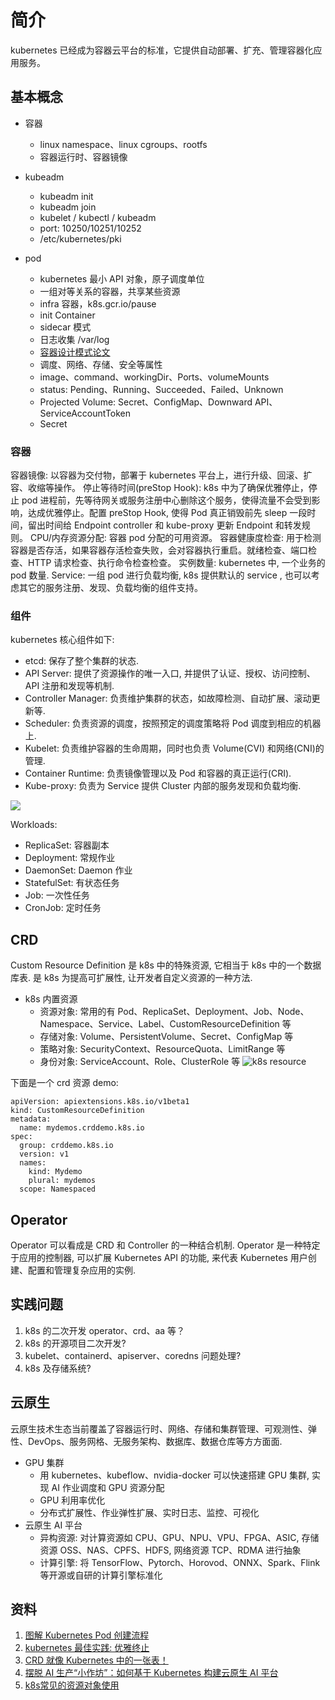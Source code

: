 # 简介
kubernetes 已经成为容器云平台的标准，它提供自动部署、扩充、管理容器化应用服务。

## 基本概念
+ 容器
    - linux namespace、linux cgroups、rootfs
    - 容器运行时、容器镜像
+ kubeadm
    - kubeadm init
    - kubeadm join
    - kubelet / kubectl / kubeadm
    - port: 10250/10251/10252
    - /etc/kubernetes/pki

+ pod
    - kubernetes 最小 API 对象，原子调度单位
    - 一组对等关系的容器，共享某些资源
    - infra 容器，k8s.gcr.io/pause
    - init Container
    - sidecar 模式
    - 日志收集 /var/log
    - <a href="./pdf/design_patterns_for_container_based_distributed_system.pdf" title="容器设计模式">容器设计模式论文</a>
    - 调度、网络、存储、安全等属性
    - image、command、workingDir、Ports、volumeMounts
    - status: Pending、Running、Succeeded、Failed、Unknown
    - Projected Volume: Secret、ConfigMap、Downward API、ServiceAccountToken
    - Secret

### 容器
容器镜像: 以容器为交付物，部署于 kubernetes 平台上，进行升级、回滚、扩容、收缩等操作。
停止等待时间(preStop Hook): k8s 中为了确保优雅停止，停止 pod 进程前，先等待网关或服务注册中心删除这个服务，使得流量不会受到影响，达成优雅停止。配置 preStop Hook, 使得 Pod 真正销毁前先 sleep 一段时间，留出时间给 Endpoint controller 和 kube-proxy 更新 Endpoint 和转发规则。
CPU/内存资源分配: 容器 pod 分配的可用资源。
容器健康度检查: 用于检测容器是否存活，如果容器存活检查失败，会对容器执行重启。就绪检查、端口检查、HTTP 请求检查、执行命令检查检查。
实例数量: kubernetes 中, 一个业务的 pod 数量.
Service: 一组 pod 进行负载均衡, k8s 提供默认的 service , 也可以考虑其它的服务注册、发现、负载均衡的组件支持。


### 组件
kubernetes 核心组件如下:
- etcd: 保存了整个集群的状态.
- API Server: 提供了资源操作的唯一入口, 并提供了认证、授权、访问控制、API 注册和发现等机制.
- Controller Manager: 负责维护集群的状态，如故障检测、自动扩展、滚动更新等.
- Scheduler: 负责资源的调度，按照预定的调度策略将 Pod 调度到相应的机器上.
- Kubelet: 负责维护容器的生命周期，同时也负责 Volume(CVI) 和网络(CNI)的管理.
- Container Runtime: 负责镜像管理以及 Pod 和容器的真正运行(CRI).
- Kube-proxy: 负责为 Service 提供 Cluster 内部的服务发现和负载均衡.
<img src="./img/k8s-core-packages.png">

Workloads:
- ReplicaSet: 容器副本
- Deployment: 常规作业
- DaemonSet: Daemon 作业
- StatefulSet: 有状态任务
- Job: 一次性任务
- CronJob: 定时任务


## CRD 
Custom Resource Definition 是 k8s 中的特殊资源, 它相当于 k8s 中的一个数据库表. 是 k8s 为提高可扩展性, 让开发者自定义资源的一种方法.
- k8s 内置资源
    + 资源对象: 常用的有 Pod、ReplicaSet、Deployment、Job、Node、Namespace、Service、Label、CustomResourceDefinition 等
    + 存储对象: Volume、PersistentVolume、Secret、ConfigMap 等
    + 策略对象: SecurityContext、ResourceQuota、LimitRange 等
    + 身份对象: ServiceAccount、Role、ClusterRole 等
![k8s resource](img/k8s_resource.png)

下面是一个 crd 资源 demo:
```
apiVersion: apiextensions.k8s.io/v1beta1
kind: CustomResourceDefinition
metadata:
  name: mydemos.crddemo.k8s.io
spec:
  group: crddemo.k8s.io
  version: v1
  names:
    kind: Mydemo
    plural: mydemos
  scope: Namespaced
```

## Operator
Operator 可以看成是 CRD 和 Controller 的一种结合机制. Operator 是一种特定于应用的控制器, 可以扩展 Kubernetes API 的功能, 来代表 Kubernetes 用户创建、配置和管理复杂应用的实例.

## 实践问题
1. k8s 的二次开发 operator、crd、aa 等？
2. k8s 的开源项目二次开发?
3. kubelet、containerd、apiserver、coredns 问题处理?
4. k8s 及存储系统?

## 云原生
云原生技术生态当前覆盖了容器运行时、网络、存储和集群管理、可观测性、弹性、DevOps、服务网格、无服务架构、数据库、数据仓库等方方面面.
- GPU 集群
    + 用 kubernetes、kubeflow、nvidia-docker 可以快速搭建 GPU 集群, 实现 AI 作业调度和 GPU 资源分配
    + GPU 利用率优化
    + 分布式扩展性、作业弹性扩展、实时日志、监控、可视化
- 云原生 AI 平台
    + 异构资源: 对计算资源如 CPU、GPU、NPU、VPU、FPGA、ASIC, 存储资源 OSS、NAS、CPFS、HDFS, 网络资源 TCP、RDMA 进行抽象
    + 计算引擎: 将 TensorFlow、Pytorch、Horovod、ONNX、Spark、Flink 等开源或自研的计算引擎标准化

## 资料
1. [图解 Kubernetes Pod 创建流程](https://www.yuque.com/baxiaoshi/tyado3/bl6lev)
2. [kubernetes 最佳实践: 优雅终止](https://imroc.cc/post/202106/graceful-shutdown/)
3. [CRD 就像 Kubernetes 中的一张表！](https://zhuanlan.zhihu.com/p/260797410)
4. [摆脱 AI 生产“小作坊”：如何基于 Kubernetes 构建云原生 AI 平台](https://developer.aliyun.com/article/890115)
5. [k8s常见的资源对象使用](https://www.cnblogs.com/cyh00001/p/16555344.html)
